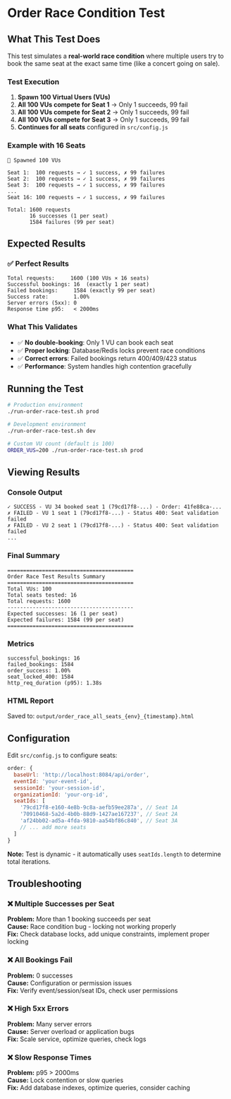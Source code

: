 # Order Race Condition Test

## What This Test Does

This test simulates a **real-world race condition** where multiple users try to book the same seat at the exact same time (like a concert going on sale).

### Test Execution
1. **Spawn 100 Virtual Users (VUs)**
2. **All 100 VUs compete for Seat 1** → Only 1 succeeds, 99 fail
3. **All 100 VUs compete for Seat 2** → Only 1 succeeds, 99 fail
4. **All 100 VUs compete for Seat 3** → Only 1 succeeds, 99 fail
5. **Continues for all seats** configured in `src/config.js`

### Example with 16 Seats
```
🚀 Spawned 100 VUs

Seat 1:  100 requests → ✓ 1 success, ✗ 99 failures
Seat 2:  100 requests → ✓ 1 success, ✗ 99 failures
Seat 3:  100 requests → ✓ 1 success, ✗ 99 failures
...
Seat 16: 100 requests → ✓ 1 success, ✗ 99 failures

Total: 1600 requests
       16 successes (1 per seat)
       1584 failures (99 per seat)
```

## Expected Results

### ✅ Perfect Results
```
Total requests:     1600 (100 VUs × 16 seats)
Successful bookings: 16  (exactly 1 per seat)
Failed bookings:     1584 (exactly 99 per seat)
Success rate:        1.00%
Server errors (5xx): 0
Response time p95:   < 2000ms
```

### What This Validates
- ✅ **No double-booking**: Only 1 VU can book each seat
- ✅ **Proper locking**: Database/Redis locks prevent race conditions
- ✅ **Correct errors**: Failed bookings return 400/409/423 status
- ✅ **Performance**: System handles high contention gracefully


## Running the Test

```bash
# Production environment
./run-order-race-test.sh prod

# Development environment
./run-order-race-test.sh dev

# Custom VU count (default is 100)
ORDER_VUS=200 ./run-order-race-test.sh prod
```


## Viewing Results

### Console Output
```
✓ SUCCESS - VU 34 booked seat 1 (79cd17f8-...) - Order: 41fe88ca-...
✗ FAILED - VU 1 seat 1 (79cd17f8-...) - Status 400: Seat validation failed
✗ FAILED - VU 2 seat 1 (79cd17f8-...) - Status 400: Seat validation failed
...
```

### Final Summary
```
========================================
Order Race Test Results Summary
========================================
Total VUs: 100
Total seats tested: 16
Total requests: 1600
----------------------------------------
Expected successes: 16 (1 per seat)
Expected failures: 1584 (99 per seat)
========================================
```

### Metrics
```
successful_bookings: 16
failed_bookings: 1584
order_success: 1.00%
seat_locked_400: 1584
http_req_duration (p95): 1.38s
```

### HTML Report
Saved to: `output/order_race_all_seats_{env}_{timestamp}.html`


## Configuration

Edit `src/config.js` to configure seats:

```javascript
order: {
  baseUrl: 'http://localhost:8084/api/order',
  eventId: 'your-event-id',
  sessionId: 'your-session-id',
  organizationId: 'your-org-id',
  seatIds: [
    '79cd17f8-e160-4e8b-9c8a-aefb59ee287a', // Seat 1A
    '70910468-5a2d-4b0b-88d9-1427ae167237', // Seat 2A
    'af24bb02-ad5a-4fda-9810-aa54bf86c840', // Seat 3A
    // ... add more seats
  ]
}
```

**Note:** Test is dynamic - it automatically uses `seatIds.length` to determine total iterations.

## Troubleshooting

### ❌ Multiple Successes per Seat
**Problem:** More than 1 booking succeeds per seat  
**Cause:** Race condition bug - locking not working properly  
**Fix:** Check database locks, add unique constraints, implement proper locking

### ❌ All Bookings Fail
**Problem:** 0 successes  
**Cause:** Configuration or permission issues  
**Fix:** Verify event/session/seat IDs, check user permissions

### ❌ High 5xx Errors
**Problem:** Many server errors  
**Cause:** Server overload or application bugs  
**Fix:** Scale service, optimize queries, check logs

### ❌ Slow Response Times
**Problem:** p95 > 2000ms  
**Cause:** Lock contention or slow queries  
**Fix:** Add database indexes, optimize queries, consider caching
